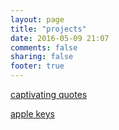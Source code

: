 ```yaml
---
layout: page
title: "projects"
date: 2016-05-09 21:07
comments: false
sharing: false
footer: true
---
```

[captivating quotes](http://www.danijelj.com/captivating-quotes/)

[apple keys](http://www.danijelj.com/apple-keys/)